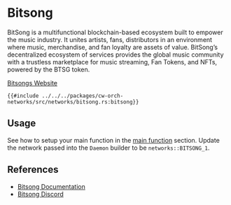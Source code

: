 # Bitsong 

BitSong is a multifunctional blockchain-based ecosystem built to empower the music industry. It unites artists, fans, distributors in an environment where music, merchandise, and fan loyalty are assets of value. BitSong’s decentralized ecosystem of services provides the global music community with a trustless marketplace for music streaming, Fan Tokens, and NFTs, powered by the BTSG token.

[Bitsongs Website](https://bitsong.io/)

```rust,ignore
{{#include ../../../packages/cw-orch-networks/src/networks/bitsong.rs:bitsong}}
```

## Usage

See how to setup your main function in the [main function](../contracts/scripting.md#main-function) section. Update the network passed into the `Daemon` builder to be `networks::BITSONG_1`.
## References

- [Bitsong Documentation](https://docs.bitsong.io/)
- [Bitsong Discord](https://discord.gg/M2fJKfMHAw)
